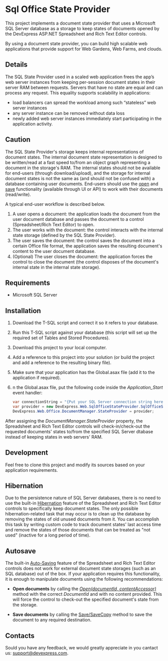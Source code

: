 # Sql Office State Provider

This project implements a document state provider that uses a Microsoft SQL Server database as a storage to keep states of documents opened by the DevExpress ASP.NET Spreadsheet and Rich Text Editor controls.

By using a document state provider, you can build high scalable web applications that provide support for Web Gardens, Web Farms, and clouds.

## Details

The SQL State Provider used in a scaled web application frees the app’s web server instances from keeping per-session document states in their server RAM between requests. Servers that have no state are equal and can process any request. This equality supports scalability in applications:
- load balancers can spread the workload among such “stateless” web server instances
- any server instance can be removed without data loss
- newly added web server instances immediately start participating in the application activity.

## Caution

The SQL State Provider's storage keeps internal representations of document states. The internal document state representation is designed to be written/read at a fast speed to/from an object graph representing a document in the storage's RAM. The internal states should not be available for end-users (through download/upload), and the storage for internal document states is not the same as (and should not be confused with) a database containing user documents. End-users should use the [open](https://documentation.devexpress.com/AspNet/117677/Common-Concepts/Office-Document-Management/Document-Loading) and [save](https://documentation.devexpress.com/AspNet/117676/Common-Concepts/Office-Document-Management/Document-Saving) functionality (available through UI or API) to work with their documents (read/write).

A typical end-user workflow is described below.

1. A user opens a document: the application loads the document from the user document database and passes the document to a control (Spreadsheet/Rich Text Editor) to open.
2. The user works with the document: the control interacts with the internal state storage (defined by the SQL State Provider).
3. The user saves the document: the control saves the document into a certain  Office file format, the application saves the resulting document's content to the user document database.
4. (Optional) The user closes the document: the application forces the control to close the document (the control disposes of the document's internal state in the internal state storage).

## Requirements

* Microsoft SQL Server

## Installation

1. Download the T-SQL script and correct it so it refers to your database.
2. Run this T-SQL script against your database (this script will set up the required set of Tables and Stored Procedures).
3. Download this project to your local computer.
4. Add a reference to this project into your solution (or build the project and add a reference to the resulting binary file).
5. Make sure that your application has the Global.asax file (add it to the application if required).
6. n the Global.asax file, put the following code inside the *Application_Start* event handler:

    ```c#
    var connectionString = "{Put your SQL Server connection string here}";
    var provider = new DevExpress.Web.SqlOfficeStateProvider.SqlOfficeStateProvider(connectionString);
    DevExpress.Web.Office.DocumentManager.StateProvider = provider;
    ```
After assigning the *DocumentManager.StateProvider* property, the Spreadsheet and Rich Text Editor controls will check-in/check-out the requested documents' states to/from the specified SQL Server dtabase instead of keeping states in web servers' RAM.

## Development

Feel free to clone this project and modify its sources based on your application requirements.

## Hibernation

Due to the persistence nature of SQL Server databases, there is no need to use the built-in [Hibernation](https://documentation.devexpress.com/AspNet/116408/Common-Concepts/Office-Document-Management/Document-Hibernation) feature of the Spreadsheet and Rich Text Editor controls to specifically keep document states. The only possible hibernation-related task that may occur is to clean up the database by removing the states of old unused documents from it. You can accomplish this task by writing custom code to track document states' last access time and remove the states of those documents that can be treated as "not used" (inactive for a long period of time).

## Autosave

The built-in [Auto-Saving](https://documentation.devexpress.com/AspNet/116407/Common-Concepts/Office-Document-Management/Document-Saving/Auto-Saving) feature of the Spreadsheet and Rich Text Editor controls does not work for external document state storages (such as an SQL database) out of the box. If your application requires this functionality, it is enough to manipulate documents using the following recommendations: 

* **Open documents** by calling the *[Open(documentId, contentAccessor)](https://documentation.devexpress.com/AspNet/117678/Common-Concepts/Office-Document-Management/Document-Loading/Opening-Documents)* method with the correct *DocumentId* and with no content provided. This will force the control to check-out the specified document's state from the storage.

* **Save documents** by calling the [Save/SaveCopy](https://documentation.devexpress.com/AspNet/117675/Common-Concepts/Office-Document-Management/Document-Saving/Standard-and-Custom-Saving) method to save the document to any required destination.

## Contacts

Sould you have any feedback, we would greatly appreciate in you cantact us: support@devexpress.com.
